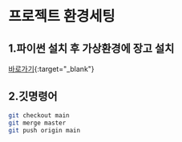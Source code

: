 # 프로젝트 환경세팅

## 1.파이썬 설치 후 가상환경에 장고 설치
[바로가기](https://moony01.com/django/2024/03/03/django-tutorial.html){:target="_blank"}

## 2.깃명령어
```bash
git checkout main
git merge master
git push origin main
```